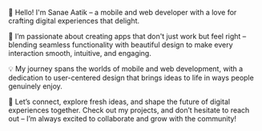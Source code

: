 👋 Hello! I'm Sanae Aatik – a mobile and web developer with a love for crafting digital experiences that delight.

🌟 I’m passionate about creating apps that don't just work but feel right – blending seamless functionality with beautiful design to make every interaction smooth, intuitive, and engaging.

💡 My journey spans the worlds of mobile and web development, with a dedication to user-centered design that brings ideas to life in ways people genuinely enjoy.

🤝 Let’s connect, explore fresh ideas, and shape the future of digital experiences together. Check out my projects, and don’t hesitate to reach out – I’m always excited to collaborate and grow with the community!
